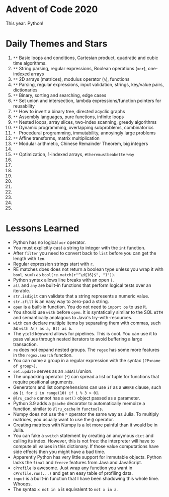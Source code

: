 # Advent of Code 2020

This year: Python!

# Daily Themes and Stars

1. `**` Basic loops and conditions, Cartesian product, quadratic and cubic time algorithms.
2. `**` String parsing, regular expressions, Boolean operations (`xor`), one-indexed arrays
3. `**` 2D arrays (matrices), modulus operator (`%`), functions
4. `**` Parsing, regular expressions, input validation, strings, key/value pairs, dictionaries
5. `**` Binary, sorting and searching, edge cases
6. `**` Set union and intersection, lambda expressions/function pointers for reusability
7. `**` How to invert a binary tree, directed acyclic graphs
8. `**` Assembly languages, pure functions, infinite loops
9. `**` Nested loops, array slices, two-index scanning, greedy algorithms
10. `**` Dynamic programming, overlapping subproblems, combinatorics
11. `* ` Procedural programming, immutability, annoyingly large problems
12. `**` Affine transforms, matrix multiplication
13. `**` Modular arithmetic, Chinese Remainder Theorem, big integers
14. `  `
15. `**` Optimization, 1-indexed arrays, `#theremustbeabetterway`
16. `  `
17. `  `
18. `  `
19. `  `
20. `  `
21. `  `
22. `  `
23. `  `
24. `  `
25. `  `

# Lessons Learned
* Python has no logical `xor` operator.
* You must explicitly cast a string to integer with the `int` function.
* After `filter` you need to convert back to `list` before you can get the length with `len`.
* Regular expression strings start with `r`.
* RE matches does does not return a boolean type unless you wrap it with `bool`, such as `bool(re.match(r"^\d{16}$", "1"))`.
* Python syntax allows line breaks with an open `(`.
* `all` and `any` are built-in functions that perform logical tests over an iterable.
* `str.isdigit` can validate that a string represents a numeric value.
* `str.zfill` is an easy way to zero-pad a string.
* `open` is a built-in function. You do not need to `import os` to use it.
* You should use `with` before `open`. It is syntatically similar to the SQL `WITH` and semantically analagous to Java's try-with-resources.
* `with` can declare multiple items by separating them with commas, such as `with A() as a, B() as b`.
* The `yield` keyword allows for pipelines. This is cool. You can use it to pass values through nested iterators to avoid buffering a large transaction.
* `re` does not expand nested groups. The `regex` has some more features in the `regex.search` function.
* You can name a group in a regular expression with the syntax `(?P<name of group>)`.
* `set.update` serves as an `addAll`/union.
* The unpacking operator (`*`) can spread a list or tuple for functions that require positional arguments.
* Generators and list comprehensions can use `if` as a `WHERE` clause, such as `[i for i in range(10) if i % 3 > 0]`.
* `@lru_cache` cannot has a `set()` object passed as a parameter.
* Python 3.9 adds a `@cache` decorator to automatically memoize a function, similar to `@lru_cache` in `functools`.
* Numpy does not use the `*` operator the same way as Julia. To multiply matrices, you usually want to use the `@` operator.
* Creating matrices with Numpy is a lot more painful than it would be in Julia.
* You can fake a `switch` statement by creating an anoymous `dict` and calling its index. However, this is not free: the interpreter will have to compute all values in this dictionary. If those value computations have side effects then you might have a bad time.
* Apparently Python has very little support for immutable objects. Python lacks the `final` and `freeze` features from Java and JavaScript.
* `cProfile` is awesome. Just wrap any function you want in `cProfile.run(...)` and get an easy table of profiling data.
* `input` is a built-in function that I have been shadowing this whole time. Whoops.
* The syntax `x not in a` is equivalent to `not x in a`.
